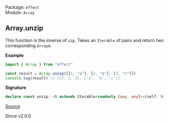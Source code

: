 Package: `effect`<br />
Module: `Array`<br />

## Array.unzip

This function is the inverse of `zip`. Takes an `Iterable` of pairs and return two corresponding `Array`s.

**Example**

```ts
import { Array } from "effect"

const result = Array.unzip([[1, "a"], [2, "b"], [3, "c"]])
console.log(result) // [[1, 2, 3], ['a', 'b', 'c']]
```

**Signature**

```ts
declare const unzip: <S extends Iterable<readonly [any, any]>>(self: S) => S extends NonEmptyReadonlyArray<readonly [infer A, infer B]> ? [NonEmptyArray<A>, NonEmptyArray<B>] : S extends Iterable<readonly [infer A, infer B]> ? [Array<A>, Array<B>] : never
```

[Source](https://github.com/Effect-TS/effect/tree/main/packages/effect/src/Array.ts#L1503)

Since v2.0.0